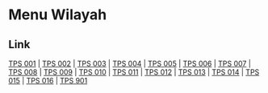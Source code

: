 # Menu Wilayah

## Link

[TPS 001](https://github.com/gigit-pemilu/pemilu-2024-82-maluku-utara/tree/main/pileg-dpr/hitung-suara/sub/82-maluku-utara/sub/05-kepulauan-sula/sub/02-sanana/sub/2006-fogi/sub/001-tps)
 | 
[TPS 002](https://github.com/gigit-pemilu/pemilu-2024-82-maluku-utara/tree/main/pileg-dpr/hitung-suara/sub/82-maluku-utara/sub/05-kepulauan-sula/sub/02-sanana/sub/2006-fogi/sub/002-tps)
 | 
[TPS 003](https://github.com/gigit-pemilu/pemilu-2024-82-maluku-utara/tree/main/pileg-dpr/hitung-suara/sub/82-maluku-utara/sub/05-kepulauan-sula/sub/02-sanana/sub/2006-fogi/sub/003-tps)
 | 
[TPS 004](https://github.com/gigit-pemilu/pemilu-2024-82-maluku-utara/tree/main/pileg-dpr/hitung-suara/sub/82-maluku-utara/sub/05-kepulauan-sula/sub/02-sanana/sub/2006-fogi/sub/004-tps)
 | 
[TPS 005](https://github.com/gigit-pemilu/pemilu-2024-82-maluku-utara/tree/main/pileg-dpr/hitung-suara/sub/82-maluku-utara/sub/05-kepulauan-sula/sub/02-sanana/sub/2006-fogi/sub/005-tps)
 | 
[TPS 006](https://github.com/gigit-pemilu/pemilu-2024-82-maluku-utara/tree/main/pileg-dpr/hitung-suara/sub/82-maluku-utara/sub/05-kepulauan-sula/sub/02-sanana/sub/2006-fogi/sub/006-tps)
 | 
[TPS 007](https://github.com/gigit-pemilu/pemilu-2024-82-maluku-utara/tree/main/pileg-dpr/hitung-suara/sub/82-maluku-utara/sub/05-kepulauan-sula/sub/02-sanana/sub/2006-fogi/sub/007-tps)
 | 
[TPS 008](https://github.com/gigit-pemilu/pemilu-2024-82-maluku-utara/tree/main/pileg-dpr/hitung-suara/sub/82-maluku-utara/sub/05-kepulauan-sula/sub/02-sanana/sub/2006-fogi/sub/008-tps)
 | 
[TPS 009](https://github.com/gigit-pemilu/pemilu-2024-82-maluku-utara/tree/main/pileg-dpr/hitung-suara/sub/82-maluku-utara/sub/05-kepulauan-sula/sub/02-sanana/sub/2006-fogi/sub/009-tps)
 | 
[TPS 010](https://github.com/gigit-pemilu/pemilu-2024-82-maluku-utara/tree/main/pileg-dpr/hitung-suara/sub/82-maluku-utara/sub/05-kepulauan-sula/sub/02-sanana/sub/2006-fogi/sub/010-tps)
 | 
[TPS 011](https://github.com/gigit-pemilu/pemilu-2024-82-maluku-utara/tree/main/pileg-dpr/hitung-suara/sub/82-maluku-utara/sub/05-kepulauan-sula/sub/02-sanana/sub/2006-fogi/sub/011-tps)
 | 
[TPS 012](https://github.com/gigit-pemilu/pemilu-2024-82-maluku-utara/tree/main/pileg-dpr/hitung-suara/sub/82-maluku-utara/sub/05-kepulauan-sula/sub/02-sanana/sub/2006-fogi/sub/012-tps)
 | 
[TPS 013](https://github.com/gigit-pemilu/pemilu-2024-82-maluku-utara/tree/main/pileg-dpr/hitung-suara/sub/82-maluku-utara/sub/05-kepulauan-sula/sub/02-sanana/sub/2006-fogi/sub/013-tps)
 | 
[TPS 014](https://github.com/gigit-pemilu/pemilu-2024-82-maluku-utara/tree/main/pileg-dpr/hitung-suara/sub/82-maluku-utara/sub/05-kepulauan-sula/sub/02-sanana/sub/2006-fogi/sub/014-tps)
 | 
[TPS 015](https://github.com/gigit-pemilu/pemilu-2024-82-maluku-utara/tree/main/pileg-dpr/hitung-suara/sub/82-maluku-utara/sub/05-kepulauan-sula/sub/02-sanana/sub/2006-fogi/sub/015-tps)
 | 
[TPS 016](https://github.com/gigit-pemilu/pemilu-2024-82-maluku-utara/tree/main/pileg-dpr/hitung-suara/sub/82-maluku-utara/sub/05-kepulauan-sula/sub/02-sanana/sub/2006-fogi/sub/016-tps)
 | 
[TPS 901](https://github.com/gigit-pemilu/pemilu-2024-82-maluku-utara/tree/main/pileg-dpr/hitung-suara/sub/82-maluku-utara/sub/05-kepulauan-sula/sub/02-sanana/sub/2006-fogi/sub/901-tps)

